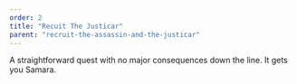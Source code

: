 ```yaml
---
order: 2
title: "Recuit The Justicar"
parent: "recruit-the-assassin-and-the-justicar"
--- 
```


A straightforward quest with no major consequences down the line. It gets you Samara.